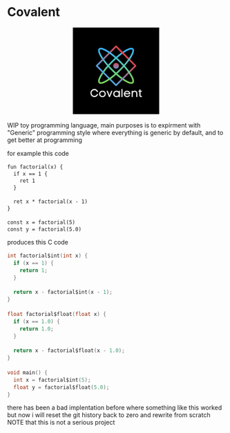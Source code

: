 
# Covalent
<p align="center">
<img src="img/1.png" alt="logo" width="200"/>
</p>

WIP toy programming language, main purposes is to expirment with "Generic" programming style where everything is generic by default, and to get better at programming

for example this code
```
fun factorial(x) {
  if x == 1 {    
    ret 1
  }
  
  ret x * factorial(x - 1)
}

const x = factorial(5)
const y = factorial(5.0)
```

produces this C code
```c
int factorial$int(int x) {
  if (x == 1) {
    return 1;
  }

  return x - factorial$int(x - 1);
}

float factorial$float(float x) {
  if (x == 1.0) {
    return 1.0;
  }

  return x - factorial$float(x - 1.0);
}

void main() {
  int x = factorial$int(5);
  float y = factorial$float(5.0);
}
```

there has been a bad implentation before where something like this worked but now i will reset the git history back to zero and rewrite from scratch
NOTE that this is not a serious project
